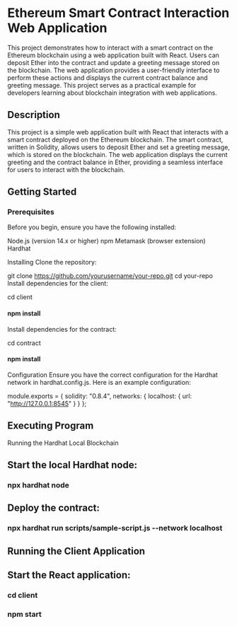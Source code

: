 # Ethereum Smart Contract Interaction Web Application

This project demonstrates how to interact with a smart contract on the Ethereum blockchain using a web application built with React. Users can deposit Ether into the contract and update a greeting message stored on the blockchain. The web application provides a user-friendly interface to perform these actions and displays the current contract balance and greeting message. This project serves as a practical example for developers learning about blockchain integration with web applications.

## Description
This project is a simple web application built with React that interacts with a smart contract deployed on the Ethereum blockchain. The smart contract, written in Solidity, allows users to deposit Ether and set a greeting message, which is stored on the blockchain. The web application displays the current greeting and the contract balance in Ether, providing a seamless interface for users to interact with the blockchain.

## Getting Started
### Prerequisites

Before you begin, ensure you have the following installed:

Node.js (version 14.x or higher)
npm
Metamask (browser extension)
Hardhat

Installing
Clone the repository:


git clone https://github.com/yourusername/your-repo.git
cd your-repo
Install dependencies for the client:


cd client
#### npm install
Install dependencies for the contract:


cd contract
#### npm install
Configuration
Ensure you have the correct configuration for the Hardhat network in hardhat.config.js. Here is an example configuration:


module.exports = {
  solidity: "0.8.4",
  networks: {
    localhost: {
      url: "http://127.0.0.1:8545"
    }
  }
};

## Executing Program

Running the Hardhat Local Blockchain

## Start the local Hardhat node:

### npx hardhat node

## Deploy the contract:

### npx hardhat run scripts/sample-script.js --network localhost

## Running the Client Application

## Start the React application:

### cd client
### npm start




